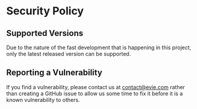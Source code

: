 # Security Policy

## Supported Versions

Due to the nature of the fast development that is happening in this project, only the latest released version can be supported.

## Reporting a Vulnerability

If you find a vulnerability, please contact us at contact@evie.com rather than creating a GitHub issue to allow us some time to fix it before it is a known vulnerability to others. 


 
